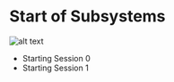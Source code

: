 # Start of Subsystems
![alt text](https://git.cybbh.space/os/public/-/raw/master/os/modules/006_windows_boot_process/pages/winboot1.png)

 - Starting Session 0
 - Starting Session 1
